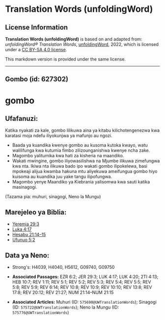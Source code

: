 # Translation Words (unfoldingWord)

## License Information

**Translation Words (unfoldingWord)** is based on and adapted from: _unfoldingWord® Translation Words_, [unfoldingWord](https://unfoldingword.org/utw), 2022, which is licensed under a [CC BY-SA 4.0 license](https://creativecommons.org/licenses/by-sa/4.0/legalcode.en).

This markdown version is provided under the same license.



--------------------------------

## Gombo (id: 627302)

gombo
=====

Ufafanuzi:
----------

Katika nyakati za kale, gombo lilikuwa aina ya kitabu kilichotengenezwa kwa karatasi moja ndefu iliyokunjwa ya mafunjo au ngozi.

* Baada ya kuandika kwenye gombo au kusoma kutoka kwayo, watu walilifunga kwa kutumia fimbo zilizounganishwa kwenye ncha zake.
* Magombo yalitumika kwa hati za kisheria na maandiko.
* Wakati mwingine, gombo iliyowasilishwa na Mjumbe ilikuwa zimefungwa kwa nta. Ikiwa nta ilikuwa bado ipo wakati gombo ilipokelewa, basi mpokeaji alijua kwamba hakuna mtu aliyekuwa ameifungua gombo hiyo kuisoma au kuandika juu yake tangu ilipofungwa.
* Magombo yenye Maandiko ya Kiebrania yalisomwa kwa sauti katika masinagogi.

(Tazama pia: muhuri, sinagogi, Neno la Mungu)

Marejeleo ya Biblia:
--------------------

* [Yeremia 29:3](https://ref.ly/Jer29:3)
* [Luka 4:17](https://ref.ly/Luke4:17)
* [Hesabu 21:14–15](https://ref.ly/Num21:14-Num21:15)
* [Ufunuo 5:2](https://ref.ly/Rev5:2)

Data ya Neno:
-------------

* Strong's: H4039, H4040, H5612, G09740, G09750

* **Associated Passages:** EZR 6:2; JER 29:3; LUK 4:17; LUK 4:20; 2TI 4:13; HEB 10:7; REV 1:11; REV 5:1; REV 5:2; REV 5:3; REV 5:4; REV 5:5; REV 5:8; REV 5:9; REV 6:14; REV 10:8; REV 10:9; REV 10:10; REV 13:8; REV 17:8; REV 20:12; REV 21:27; NUM 21:14–NUM 21:15
* **Associated Articles:** Muhuri (ID: `575690@UWTranslationWords`); Sinagogi (ID: `575722@UWTranslationWords`); Neno la Mungu (ID: `575776@UWTranslationWords`)

